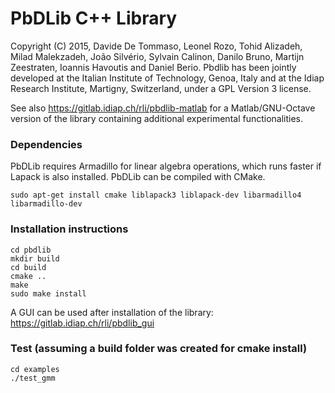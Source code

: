 # PbDLib C++ Library

Copyright (C) 2015, Davide De Tommaso, Leonel Rozo, Tohid Alizadeh, Milad Malekzadeh, João Silvério, Sylvain Calinon, Danilo Bruno, Martijn Zeestraten, Ioannis Havoutis and Daniel Berio. Pbdlib has been jointly developed at the Italian Institute of Technology, Genoa, Italy and at the Idiap Research Institute, Martigny, Switzerland, under a GPL Version 3 license.

See also https://gitlab.idiap.ch/rli/pbdlib-matlab for a Matlab/GNU-Octave version of the library containing additional experimental functionalities.

### Dependencies

PbDLib requires Armadillo for linear algebra operations, which runs faster if Lapack is also installed. PbDLib can be compiled with CMake.

```
sudo apt-get install cmake liblapack3 liblapack-dev libarmadillo4 libarmadillo-dev
```
 
### Installation instructions

```
cd pbdlib
mkdir build
cd build
cmake ..
make
sudo make install
```

A GUI can be used after installation of the library: 
https://gitlab.idiap.ch/rli/pbdlib_gui

### Test (assuming a build folder was created for cmake install)

```
cd examples
./test_gmm
```
